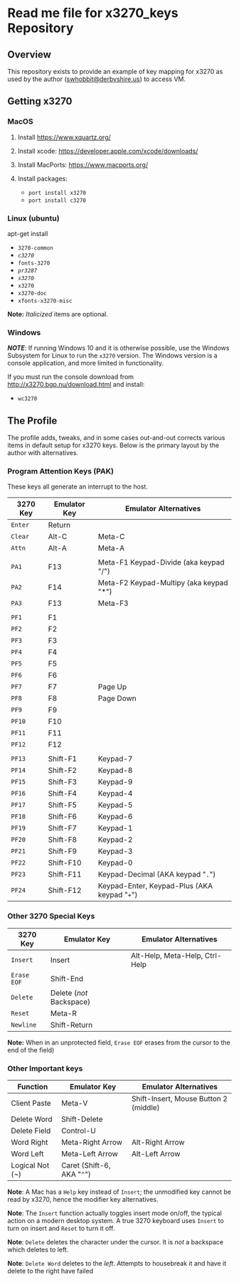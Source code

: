 # Read me file for x3270_keys Repository

## Overview

This repository exists to provide an example of key mapping for x3270 as used by the author (swhobbit@derbyshire.us) to access VM.

## Getting x3270

### MacOS

1. Install https://www.xquartz.org/
1. Install xcode: https://developer.apple.com/xcode/downloads/
2. Install MacPorts: https://www.macports.org/

3. Install packages:
   * `port install x3270`
   * `port install c3270`

### Linux (ubuntu)

apt-get install
* `3270-common`
* _`c3270`_
* `fonts-3270`
* _`pr3287`_
* _`s3270`_
* `x3270`
* `x3270-doc`
* `xfonts-x3270-misc`

__Note:__ _Italicized_ items are optional.

### Windows

***NOTE***: If running Windows 10 and it is otherwise possible, use the Windows Subsystem for Linux to run the `x3270` version.  The Windows version is a console application, and more limited in functionality.

If you must run the console download from http://x3270.bgp.nu/download.html and install:
* `wc3270`

## The Profile

The profile adds, tweaks, and in some cases out-and-out corrects various items in default setup for x3270 keys.  Below is the primary layout by the author with alternatives.

### Program Attention Keys (PAK)

These keys all generate an interrupt to the host.

| 3270 Key    | Emulator Key | Emulator Alternatives |
| ----------- | ------------ | --------------------- |
| `Enter`       | Return       |            |
| `Clear`       | Alt-C        | Meta-C     |
| `Attn`        | Alt-A        | Meta-A     |
|             |              |      |
| `PA1`         | F13          | Meta-F1 Keypad-Divide (aka keypad "/") |
| `PA2`         | F14          | Meta-F2 Keypad-Multipy (aka keypad "*") |
| `PA3`         | F13          | Meta-F3       |
|             |              |      |
| `PF1`         | F1  |  |
| `PF2`         | F2  |  |
| `PF3`         | F3  |  |
| `PF4`         | F4  |  |
| `PF5`         | F5  |  |
| `PF6`         | F6  |  |
| `PF7`         | F7  | Page Up |
| `PF8`         | F8  | Page Down |
| `PF9`         | F9  |  |
| `PF10`        | F10 |  |
| `PF11`        | F11 |  |
| `PF12`        | F12 |  |
|             |           |      |
| `PF13`        | Shift-F1  | Keypad-7 |
| `PF14`        | Shift-F2  | Keypad-8 |
| `PF15`        | Shift-F3  | Keypad-9 |
| `PF16`        | Shift-F4  | Keypad-4 |
| `PF17`        | Shift-F5  | Keypad-5 |
| `PF18`        | Shift-F6  | Keypad-6 |
| `PF19`        | Shift-F7  | Keypad-1 |
| `PF20`        | Shift-F8  | Keypad-2 |
| `PF21`        | Shift-F9  | Keypad-3 |
| `PF22`        | Shift-F10 | Keypad-0 |
| `PF23`        | Shift-F11 | Keypad-Decimal (AKA keypad "`.`") |
| `PF24`        | Shift-F12 | Keypad-Enter, Keypad-Plus (AKA keypad "`+`") |

### Other 3270 Special Keys
| 3270 Key    | Emulator Key | Emulator Alternatives |
| ----------- | ------------ | --------------------- |
| `Insert`      | Insert     | Alt-Help, Meta-Help, Ctrl-Help |
| `Erase EOF`   | Shift-End    |                       |
| `Delete`      | Delete (*not* Backspace) |  |
| `Reset`       | Meta-R       | |
| `Newline`     | Shift-Return | |

**Note:** When in an unprotected field, `Erase EOF` erases from the cursor  to the end of the field)

### Other Important keys
| Function    | Emulator Key | Emulator Alternatives |
| ----------- | ------------ | --------------------- |
| Client Paste| Meta-V       | Shift-Insert, Mouse Button 2 (middle) |
| Delete Word | Shift-Delete |  |
| Delete Field | Control-U   |  |
| Word Right  | Meta-Right Arrow | Alt-Right Arrow |
| Word Left  | Meta-Left Arrow | Alt-Left Arrow |
| Logical Not (¬) | Caret (Shift-6, AKA "`^`") |

**Note**: A Mac has a `Help` key instead of `Insert`; the unmodified key cannot be read by x3270, hence the modifier key alternatives.

**Note**: The `Insert` function actually toggles insert mode on/off, the typical action on a modern desktop system. A true 3270 keyboard uses `Insert` to turn on insert and `Reset` to turn it off.

**Note**: `Delete` deletes the character under the cursor.  It is *not* a backspace which deletes to left.

**Note**: `Delete Word` deletes to the *left*.  Attempts to housebreak it and have it delete to the right have failed
